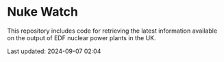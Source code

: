 # Nuke Watch

This repository includes code for retrieving the latest information available on the output of EDF nuclear power plants in the UK.

Last updated: 2024-09-07 02:04